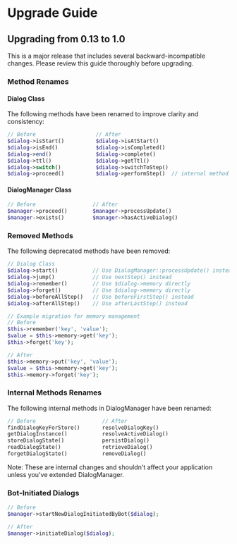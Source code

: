 # Upgrade Guide

## Upgrading from 0.13 to 1.0

This is a major release that includes several backward-incompatible changes. Please review this guide thoroughly before upgrading.

### Method Renames

#### Dialog Class

The following methods have been renamed to improve clarity and consistency:

```php
// Before                   // After
$dialog->isStart()          $dialog->isAtStart()
$dialog->isEnd()            $dialog->isCompleted()
$dialog->end()              $dialog->complete()
$dialog->ttl()              $dialog->getTtl()
$dialog->switch()           $dialog->switchToStep()
$dialog->proceed()          $dialog->performStep()  // internal method
```

#### DialogManager Class

```php
// Before                  // After
$manager->proceed()        $manager->processUpdate()
$manager->exists()         $manager->hasActiveDialog()
```

### Removed Methods

The following deprecated methods have been removed:

```php
// Dialog Class
$dialog->start()           // Use DialogManager::processUpdate() instead
$dialog->jump()            // Use nextStep() instead
$dialog->remember()        // Use $dialog->memory directly
$dialog->forget()          // Use $dialog->memory directly
$dialog->beforeAllStep()   // Use beforeFirstStep() instead
$dialog->afterAllStep()    // Use afterLastStep() instead

// Example migration for memory management
// Before
$this->remember('key', 'value');
$value = $this->memory->get('key');
$this->forget('key');

// After
$this->memory->put('key', 'value');
$value = $this->memory->get('key');
$this->memory->forget('key');
```

### Internal Methods Renames

The following internal methods in DialogManager have been renamed:

```php
// Before                     // After
findDialogKeyForStore()       resolveDialogKey()
getDialogInstance()           resolveActiveDialog()
storeDialogState()            persistDialog()
readDialogState()             retrieveDialog()
forgetDialogState()           removeDialog()
```

Note: These are internal changes and shouldn't affect your application unless you've extended DialogManager.

### Bot-Initiated Dialogs

```php
// Before
$manager->startNewDialogInitiatedByBot($dialog);

// After
$manager->initiateDialog($dialog);
```
